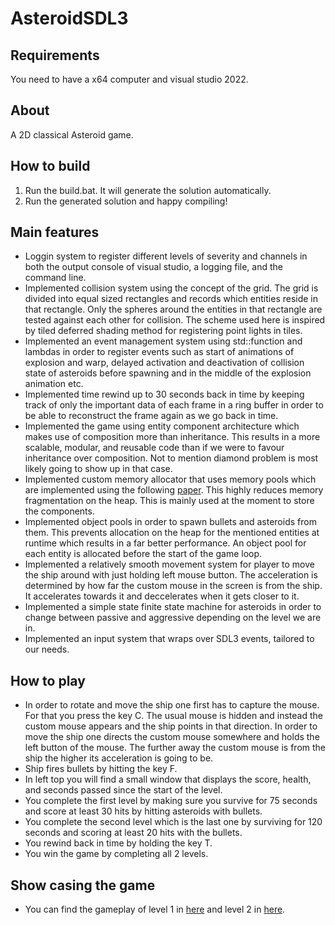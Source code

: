 # AsteroidSDL3

## Requirements
You need to have a x64 computer and visual studio 2022.

## About
A 2D classical Asteroid game.

## How to build

1) Run the build.bat. It will generate the solution automatically.
2) Run the generated solution and happy compiling!

## Main features
- Loggin system to register different levels of severity and channels in both the output console of visual studio, a logging file, and the command line.
- Implemented collision system using the concept of the grid. The grid is divided into equal sized rectangles and records which entities reside in that rectangle. Only the spheres around the entities in that rectangle are tested against each other for collision. The scheme used here is inspired by tiled deferred shading method for registering point lights in tiles.
- Implemented an event management system using std::function and lambdas in order to register events such as start of animations of explosion and warp, delayed activation and deactivation of collision state of asteroids before spawning and in the middle of the explosion animation etc.
- Implemented time rewind up to 30 seconds back in time by keeping track of only the important data of each frame in a ring buffer in order to be able to reconstruct the frame again as we go back in time.
- Implemented the game using entity component architecture which makes use of composition more than inheritance. This results in a more scalable, modular, and reusable code than if we were to favour inheritance over composition. Not to mention diamond problem is most likely going to show up in that case.
-  Implemented custom memory allocator that uses memory pools which are implemented using the following [paper](https://arxiv.org/pdf/2210.16471). This highly reduces memory fragmentation on the heap. This is mainly used at the moment to store the components.
-  Implemented object pools in order to spawn bullets and asteroids from them. This prevents allocation on the heap for the mentioned entities at runtime which results in a far better performance. An object pool for each entity is allocated before the start of the game loop.
-  Implemented a relatively smooth movement system for player to move the ship around with just holding left mouse button. The acceleration is determined by how far the custom mouse in the screen is from the ship. It accelerates towards it and deccelerates when it gets closer to it.
-  Implemented a simple state finite state machine for asteroids in order to change between passive and aggressive depending on the level we are in.
-  Implemented an input system that wraps over SDL3 events, tailored to our needs.

## How to play
- In order to rotate and move the ship one first has to capture the mouse. For that you press the key C. The usual mouse is hidden and instead the custom mouse appears and the ship points in that direction. In order to move the ship one directs the custom mouse somewhere and holds the left button of the mouse. The further away the custom mouse is from the ship the higher its acceleration is going to be.
- Ship fires bullets by hitting the key F.
- In left top you will find a small window that displays the score, health, and seconds passed since the start of the level.
- You complete the first level by making sure you survive for 75 seconds and score at least 30 hits by hitting asteroids with bullets.
- You complete the second level which is the last one by surviving for 120 seconds and scoring at least 20 hits with the bullets.
- You rewind back in time by holding the key T.
- You win the game by completing all 2 levels.

## Show casing the game
- You can find the gameplay of level 1 in [here](https://www.youtube.com/watch?v=8yb8TZ3AsAY) and level 2 in [here](https://youtu.be/GDKWZfirOok).

  
